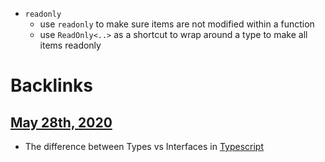 - `readonly`
    - use `readonly` to make sure items are not modified within a function
    - use `ReadOnly<..>` as a shortcut to wrap around a  type to make all items readonly

# Backlinks
## [May 28th, 2020](<May 28th, 2020.md>)
- The difference between Types vs Interfaces in [Typescript](<Typescript.md>)

